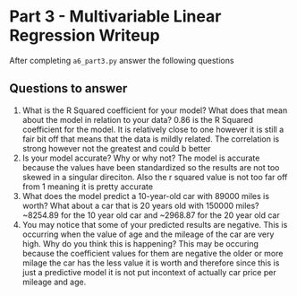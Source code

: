 # Part 3 - Multivariable Linear Regression Writeup

After completing `a6_part3.py` answer the following questions

## Questions to answer

1. What is the R Squared coefficient for your model? What does that mean about the model in relation to your data?
0.86 is the R Squared coefficient for the model. It is relatively close to one however it is still a fair bit off that means that the data is mildly related. The correlation is strong however not the greatest and could b better 
2. Is your model accurate? Why or why not?
The model is accurate because the values have been standardized so the results are not too skewed in a singular direciton. Also the r squared value is not too far off from 1 meaning it is pretty accurate
3. What does the model predict a 10-year-old car with 89000 miles is worth? What about a car that is 20 years old with 150000 miles?
~8254.89 for the 10 year old car and ~2968.87 for the 20 year old car
4. You may notice that some of your predicted results are negative. This is occurring when the value of age and the mileage of the car are very high. Why do you think this is happening?
This may be occuring because the coefficient values for them are negative the older or more milage the car has the less value it is worth and therefore since this is just a predictive model it is not put incontext of actually car price per mileage and age. 